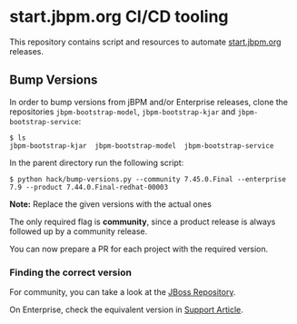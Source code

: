 # start.jbpm.org CI/CD tooling

This repository contains script and resources to automate [start.jbpm.org](https://start.jbpm.org) releases.

## Bump Versions

In order to bump versions from jBPM and/or Enterprise releases, clone the repositories `jbpm-bootstrap-model`, `jbpm-bootstrap-kjar` and `jbpm-bootstrap-service`:

```shell
$ ls
jbpm-bootstrap-kjar  jbpm-bootstrap-model  jbpm-bootstrap-service
```

In the parent directory run the following script:

```shell
$ python hack/bump-versions.py --community 7.45.0.Final --enterprise 7.9 --product 7.44.0.Final-redhat-00003
```

**Note:** Replace the given versions with the actual ones

The only required flag is **community**, since a product release is always followed up by a community release.

You can now prepare a PR for each project with the required version.

### Finding the correct version

For community, you can take a look at the [JBoss Repository](https://repository.jboss.org/nexus/index.html#nexus-search;gav~org.jbpm~jbpm-workitems~~~).

On Enterprise, check the equivalent version in [Support Article](https://access.redhat.com/articles/3463751).
